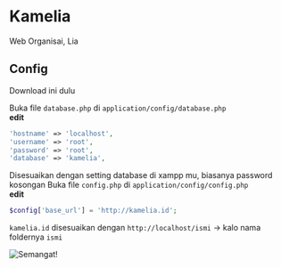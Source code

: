 # Kamelia

Web Organisai, Lia

## Config
Download ini dulu

Buka file ```database.php``` di ```application/config/database.php```  
__edit__
```php
'hostname' => 'localhost',
'username' => 'root',
'password' => 'root',
'database' => 'kamelia',
```
Disesuaikan dengan setting database di xampp mu, biasanya password kosongan
Buka file ```config.php``` di ```application/config/config.php```  
__edit__

```php
$config['base_url'] = 'http://kamelia.id'; 
```
```kamelia.id``` disesuaikan dengan ```http://localhost/ismi``` -> kalo nama foldernya ```ismi```

![Semangat!](https://i.pinimg.com/originals/7a/d2/81/7ad2818cd9713097dbdbfd20ff4b08dd.png)
